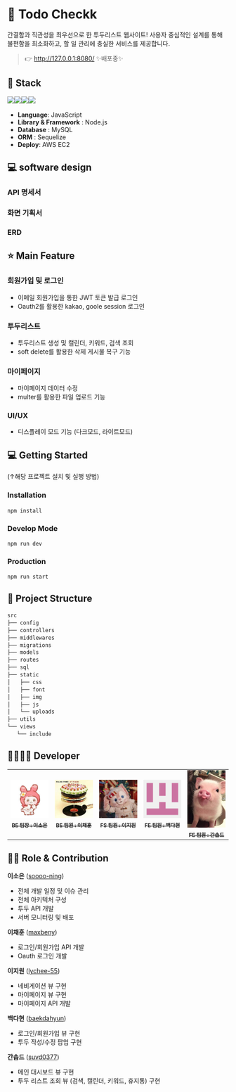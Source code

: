 # 📄 Todo Checkk

간결함과 직관성을 최우선으로 한 투두리스트 웹사이트!
사용자 중심적인 설계를 통해 불편함을 최소화하고, 할 일 관리에 충실한 서비스를 제공합니다.

> 👉 http://127.0.0.1:8080/ ✨배포중✨

<!-- ![](https://user-images.png) 메인 이미지 추가 -->

## 🔧 Stack

<img src="https://img.shields.io/badge/Node.js-5FA04E?style=flat-square&logo=nodedotjs&logoColor=white"/><img src="https://img.shields.io/badge/Express-000000?style=flat-square&logo=express&logoColor=white"/><img src="https://img.shields.io/badge/Sequelize-52B0E7?style=flat-square&logo=sequelize&logoColor=white"/><img src="https://img.shields.io/badge/EJS-B4CA65?style=flat-square&logo=ejs&logoColor=white"/>

- **Language**: JavaScript
- **Library & Framework** : Node.js
- **Database** : MySQL
- **ORM** : Sequelize
- **Deploy**: AWS EC2

## 💻 software design

### API 명세서

### 화면 기획서

### ERD

## ⭐ Main Feature

### 회원가입 및 로그인

- 이메일 회원가입을 통한 JWT 토큰 발급 로그인
- Oauth2를 활용한 kakao, goole session 로그인

### 투두리스트

- 투두리스트 생성 및 캘린더, 키워드, 검색 조회
- soft delete를 활용한 삭제 게시물 복구 기능

### 마이페이지

- 마이페이지 데이터 수정
- multer를 활용한 파일 업로드 기능

### UI/UX

- 디스플레이 모드 기능 (다크모드, 라이트모드)

## 💻 Getting Started

(↑해당 프로젝트 설치 및 실행 방법)

### Installation

```
npm install
```

### Develop Mode

```
npm run dev
```

### Production

```
npm run start
```

## :open_file_folder: Project Structure

```markdown
src
├── config
├── controllers
├── middlewares
├── migrations
├── models
├── routes
├── sql
├── static
│   ├── css
│   ├── font
│   ├── img
│   ├── js
│   └── uploads
├── utils
└── views
   └── include
```

## 👨‍👩‍👧‍👦 Developer

<table>
  <tbody>
    <tr>
      <td align="center"><a href="https://github.com/soooo-ning"><img src="/static/img/soooo-ning.jpg" width="100px;" alt=""/><br /><sub><b>BE 팀장 : 이소은</b></sub></a><br /></td>
      <td align="center"><a href="https://github.com/maxbeny"><img src="/static/img/maxbeny.png" width="100px;" alt=""/><br /><sub><b>BE 팀원 : 이채훈</b></sub></a><br /></td>
      <td align="center"><a href="https://github.com/lychee-55"><img src="/static/img/lychee-55.png" width="100px;" alt=""/><br /><sub><b>FS 팀원 : 이지원</b></sub></a><br /></td>
      <td align="center"><a href="https://github.com/baekdahyun"><img src="/static/img/baekdahyun.png" width="100px;" alt=""/><br /><sub><b>FE 팀원 : 백다현</b></sub></a><br /></td>
      <td align="center"><a href="https://github.com/suvd0377"><img src="/static/img/suvd0377.jpg" width="100px;" alt=""/><br /><sub><b>FE 팀원 : 간솝드</b></sub></a><br /></td>
     <tr/>
    </tr>
  </tbody>
</table>

## 👨‍💻 Role & Contribution

**이소은** ([soooo-ning](https://github.com/soooo-ning))

- 전체 개발 일정 및 이슈 관리
- 전체 아키텍처 구성
- 투두 API 개발
- 서버 모니터링 및 배포

**이채훈** ([maxbeny](https://github.com/maxbeny))

- 로그인/회원가입 API 개발
- Oauth 로그인 개발

**이지원** ([lychee-55](https://github.com/lychee-55))

- 네비게이션 뷰 구현
- 마이페이지 뷰 구현
- 마이페이지 API 개발

**백다현** ([baekdahyun](https://github.com/baekdahyun))

- 로그인/회원가입 뷰 구현
- 투두 작성/수정 팝업 구현

**간솝드** ([suvd0377](https://github.com/suvd0377))

- 메인 대시보드 뷰 구현
- 투두 리스트 조회 뷰 (검색, 캘린더, 키워드, 휴지통) 구현
